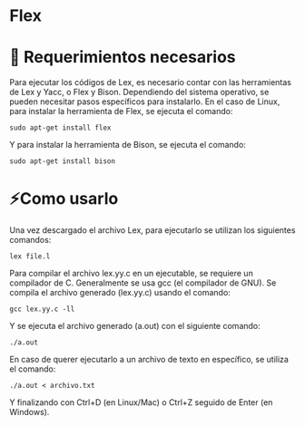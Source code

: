 # Flex



# 🧷 Requerimientos necesarios

Para ejecutar los códigos de Lex, es necesario contar con las herramientas de Lex y Yacc, o Flex y Bison. Dependiendo del sistema operativo, se pueden necesitar pasos específicos para instalarlo. En el caso de Linux, para instalar la herramienta de Flex, se ejecuta el comando:

```
sudo apt-get install flex
```

Y para instalar la herramienta de Bison, se ejecuta el comando:

```
sudo apt-get install bison
```

# ⚡Como usarlo

Una vez descargado el archivo Lex, para ejecutarlo se utilizan los siguientes comandos:

```
lex file.l 
```

Para compilar el archivo lex.yy.c en un ejecutable, se requiere un compilador de C. Generalmente se usa gcc (el compilador de GNU). Se compila el archivo generado (lex.yy.c) usando el comando:

```
gcc lex.yy.c -ll
```

Y se ejecuta el archivo generado (a.out) con el siguiente comando:

```
./a.out
```

En caso de querer ejecutarlo a un archivo de texto en específico, se utiliza el comando:

```
./a.out < archivo.txt
```

Y finalizando con Ctrl+D (en Linux/Mac) o Ctrl+Z seguido de Enter (en Windows).
